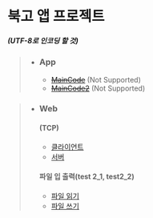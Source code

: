 # 북고 앱 프로젝트 
##### (UTF-8로 인코딩 할 것)


> * ### App
>   * [~~MainCode~~](url) (Not Supported)
>   * [~~MainCode2~~](url) (Not Supported)

> * ### Web
>    #### (TCP)
>   * [클라이언트](https://github.com/lHealMel/Buk_App/blob/master/Web/%EC%9E%90%EB%B0%94%20%ED%85%8C%EC%8A%A4%ED%8A%B8/test1.java)
>   * [서버](https://github.com/lHealMel/Buk_App/blob/master/Web/%EC%9E%90%EB%B0%94%20%ED%85%8C%EC%8A%A4%ED%8A%B8/test1_1.java) 
>
>    #### 파일 입 출력(test 2_1, test2_2)
>   * [파일 읽기](https://github.com/lHealMel/Buk_App/blob/master/Web/%EC%9E%90%EB%B0%94%20%ED%85%8C%EC%8A%A4%ED%8A%B8/test2_1.java)
>   * [파일 쓰기](https://github.com/lHealMel/Buk_App/blob/master/Web/%EC%9E%90%EB%B0%94%20%ED%85%8C%EC%8A%A4%ED%8A%B8/test2_2.java)
